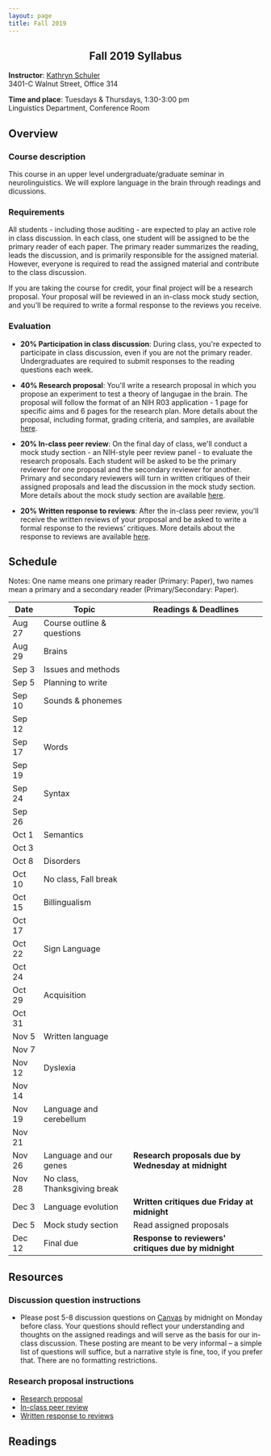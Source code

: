 ```yaml
---
layout: page
title: Fall 2019
---
```


<h2 align="center">Fall 2019 Syllabus</h2>

**Instructor**: [Kathryn Schuler](mailto:kschuler@sas.upenn.edu)  
3401-C Walnut Street, Office 314

**Time and place**: Tuesdays & Thursdays, 1:30-3:00 pm   
Linguistics Department, Conference Room

## Overview

### Course description
This course in an upper level undergraduate/graduate seminar in neurolinguistics. We will explore language in the brain through readings and dicussions.

### Requirements
All students - including those auditing - are expected to play an active role in class discussion. In each class, one student will be assigned to be the primary reader of each paper.  The primary reader summarizes the reading, leads the discussion, and is primarily responsible for the assigned material.  However, everyone is required to read the assigned material and contribute to the class discussion.

If you are taking the course for credit, your final project will be a research proposal.  Your proposal will be reviewed in an in-class mock study section, and you'll be required to write a formal response to the reviews you receive.

### Evaluation

* **20% Participation in class discussion**: During class, you're expected to participate in class discussion, even if you are not the primary reader. Undergraduates are required to submit responses to the reading questions each week.

* **40% Research proposal**: You'll write a research proposal in which you propose an experiment to test a theory of langugae in the brain.  The proposal will follow the format of an NIH R03 application - 1 page for specific aims and 6 pages for the research plan.  More details about the proposal, including format, grading criteria, and samples, are available [here](spring2019/research-proposal).

* **20% In-class peer review**: On the final day of class, we'll conduct a mock study section - an NIH-style peer review panel - to evaluate the research proposals.   Each student will be asked to be the primary reviewer for one proposal and the secondary reviewer for another.  Primary and secondary reviewers will turn in written critiques of their assigned proposals and lead the discussion in the mock study section.  More details about the mock study section are available [here](spring2019/research-proposal#in-class-peer-review).


* **20% Written response to reviews**: After the in-class peer review, you'll receive the written reviews of your proposal and  be asked to write a formal response to the reviews’ critiques. More details about the response to reviews are available [here](spring2019/research-proposal#written-response-to-reviews).

## Schedule

Notes: One name means one primary reader (Primary: Paper), two names mean a primary and a secondary reader (Primary/Secondary: Paper).  

Date | Topic | Readings & **Deadlines**
 --- | --- | ---
Aug 27 | Course outline & questions | 
Aug 29 | Brains |
Sep 3 | Issues and methods| 
Sep 5 | Planning to write | 
Sep 10 | Sounds & phonemes | 
Sep 12 |  | 
Sep 17 | Words | 
Sep 19 | | 
Sep 24 | Syntax  | 
Sep 26 | | 
Oct 1 | Semantics | 
Oct 3 | |
Oct 8 | Disorders | 
Oct 10 | No class, Fall break | 
Oct 15 | Billingualism | 
Oct 17 | | 
Oct 22 | Sign Language | 
Oct 24 | | 
Oct 29 | Acquisition | 
Oct 31 | | 
Nov 5 | Written language| 
Nov 7 | | 
Nov 12 | Dyslexia | 
Nov 14 | | 
Nov 19 | Language and cerebellum | 
Nov 21 | | 
Nov 26 | Language and our genes | **Research proposals due by Wednesday at midnight**
Nov 28 | No class, Thanksgiving break | 
Dec 3 | Language evolution | **Written critiques due Friday at midnight**
Dec 5 | Mock study section | Read assigned proposals 
Dec 12 | Final due  | **Response to reviewers' critiques due by midnight**


## Resources

### Discussion question instructions

* Please post 5-8 discussion questions on [Canvas](https://canvas.upenn.edu/) by midnight on Monday before class. Your questions should reflect your understanding and thoughts on the assigned readings and will serve as the basis for our in-class discussion. These posting are meant to be very informal – a simple list of questions will suffice, but a narrative style is fine, too, if you prefer that.  There are no formatting restrictions.

### Research proposal instructions

* [Research proposal](spring2019/research-proposal.html)
* [In-class peer review](spring2019/research-proposal.html#in-class-peer-review)
* [Written response to reviews](spring2019/research-proposal.html#written-response-to-reviews)


## Readings

